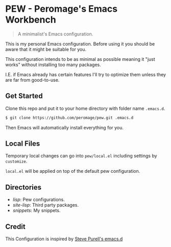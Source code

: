 # PEW - Peromage's Emacs Workbench

> A minimalist's Emacs configuration.

This is my personal Emacs configuration. Before using it you should be aware that it might be suitable for you.

This configuration intends to be as minimal as possible meaning it "just works" without installing too many packages.

I.E. if Emacs already has certain features I'll try to optimize them unless they are far from good-to-use.

## Get Started

Clone this repo and put it to your home directory with folder name `.emacs.d`.

```bash
$ git clone https://github.com/peromage/pew.git .emacs.d
```

Then Emacs will automatically install everything for you.

## Local Files

Temporary local changes can go into `pew/local.el` including settings by `customize`.

`local.el` will be applied on top of the default pew configuration.

## Directories

- *lisp*: Pew configurations.
- *site-lisp*: Third party packages.
- *snippets*: My snippets.

## Credit

This Configuration is inspired by [Steve Purell's emacs.d](https://github.com/purcell/emacs.d)
